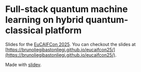 # Full-stack quantum machine learning on hybrid quantum-classical platform

Slides for the [EuCAIFCon 2025](https://agenda.infn.it/event/43565/). You can checkout the slides at [https://brunoliegibastonliegi.github.io/eucaifcon25/](https://brunoliegibastonliegi.github.io/eucaifcon25/).

Made with [slidev](https://sli.dev/).
